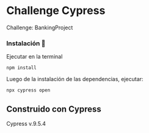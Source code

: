 # Challenge Cypress

Challenge: BankingProject

### Instalación 🔧
Ejecutar en la terminal
```
npm install
```
Luego de la instalación de las dependencias, ejecutar:
```
npx cypress open
```

## Construido con Cypress
Cypress v.9.5.4

